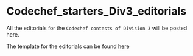 # Codechef_starters_Div3_editorials

All the editorials for the `Codechef contests of Division 3` will be posted here.

The template for the editorials can be found [here](./template.md)
